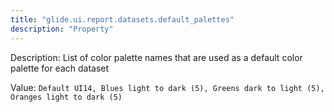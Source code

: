 ```yaml
---
title: "glide.ui.report.datasets.default_palettes"
description: "Property"
---
```


Description: List of color palette names that are used as a default color palette for each dataset

Value: `Default UI14, Blues light to dark (5), Greens dark to light (5), Oranges light to dark (5)`